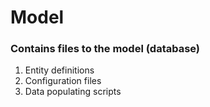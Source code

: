 # Model
### Contains files to the model (database)
1. Entity definitions
2. Configuration files
3. Data populating scripts